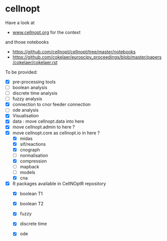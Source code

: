 cellnopt
========



Have a look at 

- www.cellnopt.org for the context

and those notebooks
- https://github.com/cellnopt/cellnopt/tree/master/notebooks
- https://github.com/cokelaer/euroscipy_proceedings/blob/master/papers/cokelaer/cokelaer.rst


To be provided:

- [x] pre-processing tools
- [ ] boolean analysis
- [ ] discrete time analysis
- [ ] fuzzy analysis
- [x] connection to cnor feeder connection
- [ ] ode analysis
- [x] Visualisation
- [x] data : move cellnopt.data into here
- [x] move cellnopt.admin to here ? 
- [x] move cellnopt.core as cellnopt.io in here ?
  - [x] midas
  - [x] sif/reactions
  - [x] cnograph
  - [ ] normalisation
  - [x] compression
  - [ ] mapback
  - [ ] models
  - [x] cna
- [x] R packages available in CellNOptR repository
  - [x] boolean T1
  - [x] boolean T2
  - [x] fuzzy
  - [x] discrete time
  - [x] ode



